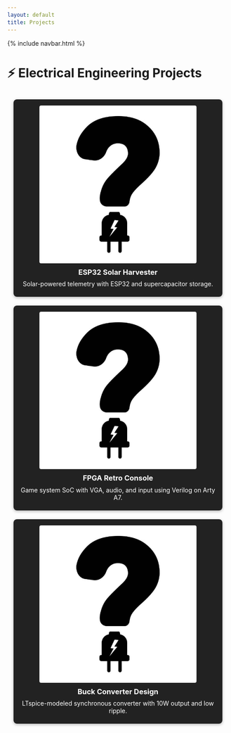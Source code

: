 ```yaml
---
layout: default
title: Projects
---
```


{% include navbar.html %}

<style>
.project-grid {
  display: grid;
  grid-template-columns: repeat(auto-fit, minmax(250px, 1fr));
  gap: 20px;
  padding: 1em;
}

.project-card {
  background-color: #222;
  padding: 1em;
  border-radius: 8px;
  color: white;
  text-align: center;
  text-decoration: none;
  box-shadow: 0 2px 6px rgba(0,0,0,0.3);
  transition: transform 0.2s, box-shadow 0.2s;
  display: block;
}

.project-card:hover {
  transform: scale(1.03);
  box-shadow: 0 4px 12px rgba(0,0,0,0.5);
}

.project-card img {
  width: 100%;
  height: auto;
  border-radius: 4px;
  margin-bottom: 10px;
}

.project-card h3,
.project-card p {
  color: white;
  margin: 0.5em 0;
}

.project-card * {
  color: white;
}

  
.project-card img {
  display: block;
  margin: 0 auto 10px auto;  /* centers the image horizontally */
  max-width: 80%;            /* optional: shrink slightly inside the card */
  height: auto;
  border-radius: 4px;
}

</style>

# ⚡ Electrical Engineering Projects

<div class="project-grid">

  <a href="/projects/solar-harvester.html" class="project-card">
    <img src="/images/EE_Question.jpg" alt="ESP32 Solar Harvester">
    <h3>ESP32 Solar Harvester</h3>
    <p>Solar-powered telemetry with ESP32 and supercapacitor storage.</p>
  </a>

  <a href="/projects/fpga-retro-console.html" class="project-card">
    <img src="/images/EE_Question.jpg" alt="FPGA Retro Console">
    <h3>FPGA Retro Console</h3>
    <p>Game system SoC with VGA, audio, and input using Verilog on Arty A7.</p>
  </a>

  <a href="/projects/buck-converter.html" class="project-card">
    <img src="/images/EE_Question.jpg" alt="Buck Converter Design">
    <h3>Buck Converter Design</h3>
    <p>LTspice-modeled synchronous converter with 10W output and low ripple.</p>
  </a>

</div>
